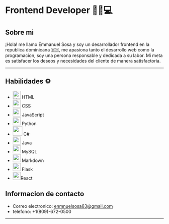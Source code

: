 # Frontend Developer 🧑‍💻💻

## Sobre mi 

¡Hola! me llamo Emmanuel Sosa y soy un desarrollador frontend en la republica dominicana 🇩🇴, me apasiona tanto el desarrollo web
como la programacion, soy una persona responsable y dedicada a su labor. Mi meta es satisfacer los deseos y necesidades del cliente
de manera satisfactoria.

---

## Habilidades ⚙

* <img src="https://upload.wikimedia.org/wikipedia/commons/thumb/6/61/HTML5_logo_and_wordmark.svg/512px-HTML5_logo_and_wordmark.svg.png" alt="html logo" width="25px" height="25px"> HTML
* <img src="https://diziglobalsolution.com/wp-content/uploads/2023/04/logo-css-3-1536.png" width='25px' height='25px'> CSS
* <img src="https://upload.wikimedia.org/wikipedia/commons/thumb/6/6a/JavaScript-logo.png/768px-JavaScript-logo.png" width="25px" height="25px"> JavaScript
* <img src="https://upload.wikimedia.org/wikipedia/commons/thumb/c/c3/Python-logo-notext.svg/1869px-Python-logo-notext.svg.png" width="25px" height="25px"> Python
* <img src="https://upload.wikimedia.org/wikipedia/commons/4/4f/Csharp_Logo.png" width="30px" height="30px"> C#
* <img src="https://cdn.icon-icons.com/icons2/2415/PNG/512/java_original_wordmark_logo_icon_146459.png" width="25px" height="25px"> Java
* <img src="https://brandslogos.com/wp-content/uploads/thumbs/mysql-logo-vector-1.svg" width="25px" height="25px"> MySQL
* <img src="https://upload.wikimedia.org/wikipedia/commons/thumb/4/48/Markdown-mark.svg/1024px-Markdown-mark.svg.png" width="25px" height="25px"> Markdown
* <img src="https://cdn.icon-icons.com/icons2/2389/PNG/512/flask_logo_icon_145276.png" width="25px" height="25px"> Flask
* <img src="https://upload.wikimedia.org/wikipedia/commons/thumb/a/a7/React-icon.svg/2300px-React-icon.svg.png" width="25px" height="25px">React


## Informacion de contacto
* Correo electronico: enmnuelsosa63@gmail.com
* telefono: +1(809)-672-0500 
---
